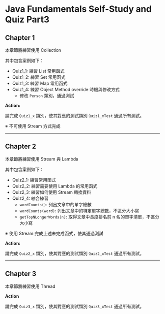 # Java Fundamentals Self-Study and Quiz Part3

## Chapter 1

本章節將練習使用 Collection

其中包含案例如下：

- Quiz1_1: 練習 List 常用函式
- Quiz1_2: 練習 Set 常用函式
- Quiz1_3: 練習 Map 常用函式
- Quiz1_4: 練習 Object Method override 時機與修改方式
  - 修改 `Person` 類別，通過測試

**Action:**

請完成 `Quiz1_x` 類別，使其對應的測試類別 `Quiz1_xTest` 通過所有測試。

※ 不可使用 Stream 方式完成

---

## Chapter 2

本章節將練習使用 Stream 與 Lambda

其中包含案例如下：

- Quiz2_1: 練習常用函式
- Quiz2_2: 練習需要使用 Lambda 的常用函式
- Quiz2_3: 練習如何使用 Stream 轉換資料
- Quiz2_4: 綜合練習
  - `wordCounts()`: 列出文章中的單字總數
  - `wordCounts(word)`: 列出文章中的特定單字總數，不區分大小寫
  - `getTopNLongerWords(n)`: 取得文章中長度排名前 n 名的單字清單，不區分大小寫

※ 使用 Stream 完成上述未完成函式，使其通過測試
  
**Action:**

請完成 `Quiz2_x` 類別，使其對應的測試類別 `Quiz2_xTest` 通過所有測試。

---

## Chapter 3

本章節將練習使用 Thread

**Action**

請完成 `Quiz3_x` 類別，使其對應的測試類別 `Quiz3_xTest` 通過所有測試。